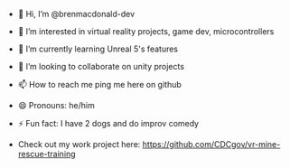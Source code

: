 - 👋 Hi, I’m @brenmacdonald-dev
- 👀 I’m interested in virtual reality projects, game dev, microcontrollers
- 🌱 I’m currently learning Unreal 5's features
- 💞️ I’m looking to collaborate on unity projects
- 📫 How to reach me ping me here on github
- 😄 Pronouns: he/him
- ⚡ Fun fact: I have 2 dogs and do improv comedy

- Check out my work project here: https://github.com/CDCgov/vr-mine-rescue-training


<!---
brenmacdonald-dev/brenmacdonald-dev is a ✨ special ✨ repository because its `README.md` (this file) appears on your GitHub profile.
You can click the Preview link to take a look at your changes.
--->
